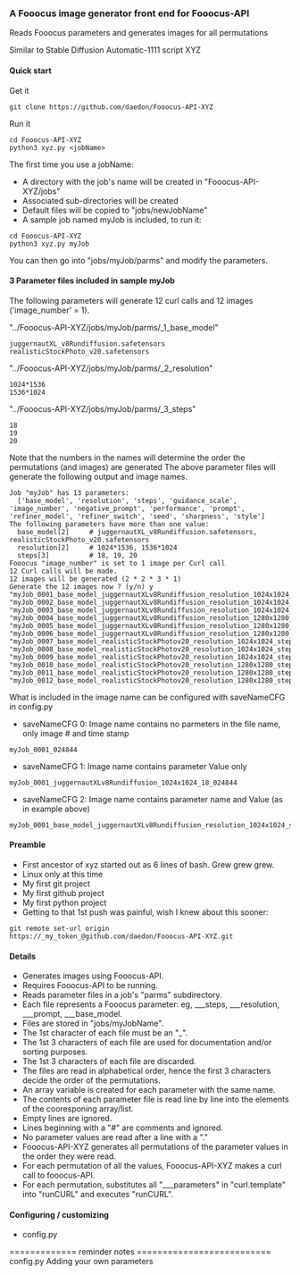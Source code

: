 ### A Fooocus image generator front end for Fooocus-API
Reads Fooocus parameters and generates images for all permutations

Similar to Stable Diffusion Automatic-1111 script XYZ

#### Quick start
Get it 
```
git clone https://github.com/daedon/Fooocus-API-XYZ
```
Run it
```
cd Fooocus-API-XYZ
python3 xyz.py <jobName>
```
The first time you use a jobName:
* A directory with the job's name will be created in "Fooocus-API-XYZ/jobs"
* Associated sub-directories will be created
* Default files will be copied to "jobs/newJobName"
* A sample job named myJob is included, to run it:
```
cd Fooocus-API-XYZ
python3 xyz.py myJob
```

You can then go into "jobs/myJob/parms" and modify the parameters.

#### 3 Parameter files included in sample myJob
The following parameters will generate 12 curl calls and 12 images ('image_number' = 1).

"../Fooocus-API-XYZ/jobs/myJob/parms/_1_base_model"
```
juggernautXL_v8Rundiffusion.safetensors
realisticStockPhoto_v20.safetensors
```
"../Fooocus-API-XYZ/jobs/myJob/parms/_2_resolution"
```
1024*1536
1536*1024
```
"../Fooocus-API-XYZ/jobs/myJob/parms/_3_steps"
```
18
19
20
```
Note that the numbers in the names will determine the order the permutations (and images) are generated
The above parameter files will generate the following output and image names.
```
Job "myJob" has 13 parameters:
  ['base_model', 'resolution', 'steps', 'guidance_scale', 'image_number', 'negative_prompt', 'performance', 'prompt', 'refiner_model', 'refiner_switch', 'seed', 'sharpness', 'style']
The following parameters have more than one value:
  base_model[2]     # juggernautXL_v8Rundiffusion.safetensors, realisticStockPhoto_v20.safetensors
  resolution[2]     # 1024*1536, 1536*1024
  steps[3]          # 18, 19, 20
Fooocus "image_number" is set to 1 image per Curl call
12 Curl calls will be made.
12 images will be generated (2 * 2 * 3 * 1)
Generate the 12 images now ? (y/n) y
"myJob_0001_base_model_juggernautXLv8Rundiffusion_resolution_1024x1024_steps_18_024844"
"myJob_0002_base_model_juggernautXLv8Rundiffusion_resolution_1024x1024_steps_19_024844"
"myJob_0003_base_model_juggernautXLv8Rundiffusion_resolution_1024x1024_steps_20_024844"
"myJob_0004_base_model_juggernautXLv8Rundiffusion_resolution_1280x1280_steps_18_024844"
"myJob_0005_base_model_juggernautXLv8Rundiffusion_resolution_1280x1280_steps_19_024844"
"myJob_0006_base_model_juggernautXLv8Rundiffusion_resolution_1280x1280_steps_20_024844"
"myJob_0007_base_model_realisticStockPhotov20_resolution_1024x1024_steps_18_024844"
"myJob_0008_base_model_realisticStockPhotov20_resolution_1024x1024_steps_19_024844"
"myJob_0009_base_model_realisticStockPhotov20_resolution_1024x1024_steps_20_024844"
"myJob_0010_base_model_realisticStockPhotov20_resolution_1280x1280_steps_18_024844"
"myJob_0011_base_model_realisticStockPhotov20_resolution_1280x1280_steps_19_024844"
"myJob_0012_base_model_realisticStockPhotov20_resolution_1280x1280_steps_20_024844"
```
What is included in the image name can be configured with saveNameCFG in config.py
* saveNameCFG 0: Image name contains no parmeters in the file name, only image # and time stamp
```
myJob_0001_024844
```
* saveNameCFG 1: Image name contains parameter Value only
```
myJob_0001_juggernautXLv8Rundiffusion_1024x1024_18_024844
```
* saveNameCFG 2: Image name contains parameter name and Value (as in example above)
```
myJob_0001_base_model_juggernautXLv8Rundiffusion_resolution_1024x1024_steps_18_024844
```

#### Preamble
* First ancestor of xyz started out as 6 lines of bash. Grew grew grew.
* Linux only at this time
* My first git project
* My first github project
* My first python project
* Getting to that 1st push was painful, wish I knew about this sooner:
```
git remote set-url origin https://_my_token_@github.com/daedon/Fooocus-API-XYZ.git
```

#### Details
* Generates images using Fooocus-API.
* Requires Fooocus-API to be running.
* Reads parameter files in a job's "parms" subdirectory.
* Each file represents a Fooocus parameter: eg, ___steps, ___resolution, ___prompt, ___base_model.
* Files are stored in "jobs/myJobName".
* The 1st character of each file must be an "_".
* The 1st 3 characters of each file are used for documentation and/or sorting purposes.
* The 1st 3 characters of each file are discarded.
* The files are read in alphabetical order, hence the first 3 characters decide the order of the permutations.
* An array variable is created for each parameter with the same name.
* The contents of each parameter file is read line by line into the elements of the cooresponing array/list.
* Empty lines are ignored.
* Lines beginning with a "#" are comments and ignored.
* No parameter values are read after a line with a "."
* Fooocus-API-XYZ generates all permutations of the parameter values in the order they were read.
* For each permutation of all the values, Fooocus-API-XYZ makes a curl call to fooocus-API.
* For each permutation, substitutes all "___parameters" in "curl.template" into "runCURL" and executes "runCURL".

#### Configuring / customizing
* config.py


============= reminder notes ==========================
config.py
Adding your own parameters
